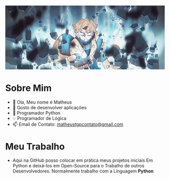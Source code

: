 ![Zenitsu Slogan](ZenitsuWall.gif)
# Sobre Mim

- 👋 Ola, Meu nome é Matheus
- 👀 Gosto de desenvolver aplicações
- 🐍 Programador Python
- 💡 Programador de Lógica
- 📫 Email de Contato: matheustgpcontato@gmail.com

# Meu Trabalho

- Aqui na GitHub posso colocar em prática meus projetos iniciais
Em Python e deixá-los em Open-Source para o Trabalho de outros
Desenvolvedores. Normalmente trabalho com a Línguagem **Python**
